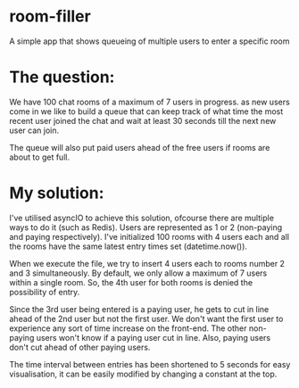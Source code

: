 # room-filler

A simple app that shows queueing of multiple users to enter a specific room

# The question:

We have 100 chat rooms of a maximum of 7 users in progress. as new users come in we like to build a queue that can keep track of what time the most recent user joined the chat and wait at least 30 seconds till the next new user can join.

The queue will also put paid users ahead of the free users if rooms are about to get full.

# My solution:

I've utilised asyncIO to achieve this solution, ofcourse there are multiple ways to do it (such as Redis).
Users are represented as 1 or 2 (non-paying and paying respectively).
I've initialized 100 rooms with 4 users each and all the rooms have the same latest entry times set (datetime.now()).

When we execute the file, we try to insert 4 users each to rooms number 2 and 3 simultaneously. By default, we only allow a maximum of 7 users within a single room. So, the 4th user for both rooms is denied the possibility of entry.

Since the 3rd user being entered is a paying user, he gets to cut in line ahead of the 2nd user but not the first user. We don't want the first user to experience any sort of time increase on the front-end. The other non-paying users won't know if a paying user cut in line. Also, paying users don't cut ahead of other paying users.

The time interval between entries has been shortened to 5 seconds for easy visualisation, it can be easily modified by changing a constant at the top.

